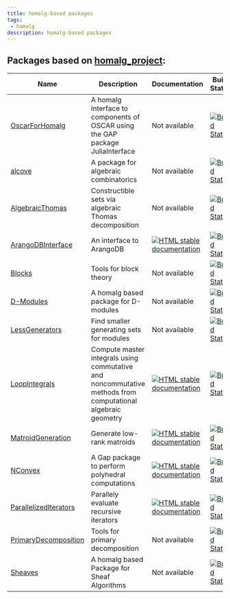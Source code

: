 ```yaml
---
title: homalg-based packages
tags:
 - homalg
description: homalg-based packages
---
```


<!-- BEGIN homalg_project USED_BY -->
## Packages based on [homalg_project](https://github.com/homalg-project/homalg_project):

| Name | Description | Documentation | Build Status | Code Coverage | Status |
| ---- | ----------- | ------------- | ------------ | ------------- | ------ |
| [OscarForHomalg](https://github.com/homalg-project/OscarForHomalg) | A homalg interface to components of OSCAR using the GAP package JuliaInterface | Not available | [![Build Status](https://github.com/homalg-project/OscarForHomalg/workflows/Tests/badge.svg?branch=master)](https://github.com/homalg-project/OscarForHomalg/actions?query=workflow%3ATests) | [![Code Coverage](https://codecov.io/gh/homalg-project/OscarForHomalg/branch/master/graph/badge.svg)](https://codecov.io/gh/homalg-project/OscarForHomalg) | dev |
| [alcove](https://github.com/homalg-project/alcove) | A package for algebraic combinatorics | Not available | [![Build Status](https://github.com/homalg-project/alcove/workflows/Tests/badge.svg?branch=master)](https://github.com/homalg-project/alcove/actions?query=workflow%3ATests) | [![Code Coverage](https://codecov.io/gh/homalg-project/alcove/branch/master/graph/badge.svg)](https://codecov.io/gh/homalg-project/alcove) | dev |
| [AlgebraicThomas](https://github.com/homalg-project/AlgebraicThomas) | Constructible sets via algebraic Thomas decomposition | Not available | [![Build Status](https://github.com/homalg-project/AlgebraicThomas/workflows/Tests/badge.svg?branch=master)](https://github.com/homalg-project/AlgebraicThomas/actions?query=workflow%3ATests) | [![Code Coverage](https://codecov.io/gh/homalg-project/AlgebraicThomas/branch/master/graph/badge.svg)](https://codecov.io/gh/homalg-project/AlgebraicThomas) | accepted |
| [ArangoDBInterface](https://github.com/homalg-project/ArangoDBInterface) | An interface to ArangoDB | [![HTML stable documentation](https://img.shields.io/badge/HTML-stable-blue.svg)](https://homalg-project.github.io/homalg_project/ArangoDBInterface/doc/chap0_mj.html) | [![Build Status](https://github.com/homalg-project/ArangoDBInterface/workflows/Tests/badge.svg?branch=master)](https://github.com/homalg-project/ArangoDBInterface/actions?query=workflow%3ATests) | [![Code Coverage](https://codecov.io/gh/homalg-project/ArangoDBInterface/branch/master/graph/badge.svg)](https://codecov.io/gh/homalg-project/ArangoDBInterface) | dev |
| [Blocks](https://github.com/homalg-project/Blocks) | Tools for block theory | Not available | [![Build Status](https://github.com/homalg-project/Blocks/workflows/Tests/badge.svg?branch=master)](https://github.com/homalg-project/Blocks/actions?query=workflow%3ATests) | [![Code Coverage](https://codecov.io/gh/homalg-project/Blocks/branch/master/graph/badge.svg)](https://codecov.io/gh/homalg-project/Blocks) | dev |
| [D-Modules](https://github.com/homalg-project/D-Modules) | A homalg based package for D-modules | Not available | [![Build Status](https://github.com/homalg-project/D-Modules/workflows/Tests/badge.svg?branch=master)](https://github.com/homalg-project/D-Modules/actions?query=workflow%3ATests) | [![Code Coverage](https://codecov.io/gh/homalg-project/D-Modules/branch/master/graph/badge.svg)](https://codecov.io/gh/homalg-project/D-Modules) | accepted |
| [LessGenerators](https://github.com/homalg-project/LessGenerators) | Find smaller generating sets for modules | Not available | [![Build Status](https://github.com/homalg-project/LessGenerators/workflows/Tests/badge.svg?branch=master)](https://github.com/homalg-project/LessGenerators/actions?query=workflow%3ATests) | [![Code Coverage](https://codecov.io/gh/homalg-project/LessGenerators/branch/master/graph/badge.svg)](https://codecov.io/gh/homalg-project/LessGenerators) | dev |
| [LoopIntegrals](https://github.com/homalg-project/LoopIntegrals) | Compute master integrals using commutative and noncommutative methods from computational algebraic geometry | [![HTML stable documentation](https://img.shields.io/badge/HTML-stable-blue.svg)](https://homalg-project.github.io/homalg_project/LoopIntegrals/doc/chap0_mj.html) | [![Build Status](https://github.com/homalg-project/LoopIntegrals/workflows/Tests/badge.svg?branch=master)](https://github.com/homalg-project/LoopIntegrals/actions?query=workflow%3ATests) | [![Code Coverage](https://codecov.io/gh/homalg-project/LoopIntegrals/branch/master/graph/badge.svg)](https://codecov.io/gh/homalg-project/LoopIntegrals) | dev |
| [MatroidGeneration](https://github.com/homalg-project/MatroidGeneration) | Generate low-rank matroids | [![HTML stable documentation](https://img.shields.io/badge/HTML-stable-blue.svg)](https://homalg-project.github.io/homalg_project/MatroidGeneration/doc/chap0_mj.html) | [![Build Status](https://github.com/homalg-project/MatroidGeneration/workflows/Tests/badge.svg?branch=master)](https://github.com/homalg-project/MatroidGeneration/actions?query=workflow%3ATests) | [![Code Coverage](https://codecov.io/gh/homalg-project/MatroidGeneration/branch/master/graph/badge.svg)](https://codecov.io/gh/homalg-project/MatroidGeneration) | dev |
| [NConvex](https://github.com/homalg-project/NConvex) | A Gap package to perform polyhedral computations | [![HTML stable documentation](https://img.shields.io/badge/HTML-stable-blue.svg)](https://homalg-project.github.io/homalg_project/NConvex/doc/chap0_mj.html) | [![Build Status](https://github.com/homalg-project/NConvex/workflows/Tests/badge.svg?branch=master)](https://github.com/homalg-project/NConvex/actions?query=workflow%3ATests) | [![Code Coverage](https://codecov.io/gh/homalg-project/NConvex/branch/master/graph/badge.svg)](https://codecov.io/gh/homalg-project/NConvex) | deposited |
| [ParallelizedIterators](https://github.com/homalg-project/ParallelizedIterators) | Parallely evaluate recursive iterators | [![HTML stable documentation](https://img.shields.io/badge/HTML-stable-blue.svg)](https://homalg-project.github.io/homalg_project/ParallelizedIterators/doc/chap0_mj.html) | [![Build Status](https://github.com/homalg-project/ParallelizedIterators/workflows/Tests/badge.svg?branch=master)](https://github.com/homalg-project/ParallelizedIterators/actions?query=workflow%3ATests) | [![Code Coverage](https://codecov.io/gh/homalg-project/ParallelizedIterators/branch/master/graph/badge.svg)](https://codecov.io/gh/homalg-project/ParallelizedIterators) | dev |
| [PrimaryDecomposition](https://github.com/homalg-project/PrimaryDecomposition) | Tools for primary decomposition | Not available | [![Build Status](https://github.com/homalg-project/PrimaryDecomposition/workflows/Tests/badge.svg?branch=master)](https://github.com/homalg-project/PrimaryDecomposition/actions?query=workflow%3ATests) | [![Code Coverage](https://codecov.io/gh/homalg-project/PrimaryDecomposition/branch/master/graph/badge.svg)](https://codecov.io/gh/homalg-project/PrimaryDecomposition) | dev |
| [Sheaves](https://github.com/homalg-project/Sheaves) | A homalg based Package for Sheaf Algorithms | Not available | [![Build Status](https://github.com/homalg-project/Sheaves/workflows/Tests/badge.svg?branch=master)](https://github.com/homalg-project/Sheaves/actions?query=workflow%3ATests) | [![Code Coverage](https://codecov.io/gh/homalg-project/Sheaves/branch/master/graph/badge.svg)](https://codecov.io/gh/homalg-project/Sheaves) | accepted |

<!-- END homalg_project USED_BY -->
